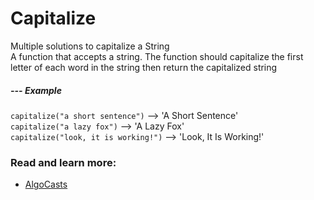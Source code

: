 # Capitalize

Multiple solutions to capitalize a String<br />
A function that accepts a string. The function should capitalize the first letter of each word in the string then return the capitalized string

##### --- Example

`capitalize("a short sentence")` --> 'A Short Sentence'<br />
`capitalize("a lazy fox")` --> 'A Lazy Fox'<br />
`capitalize("look, it is working!")` --> 'Look, It Is Working!'

### Read and learn more:

- [AlgoCasts](https://github.com/StephenGrider/AlgoCasts)
